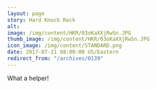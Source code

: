 ```yaml
---
layout: page
story: Hard Knock Rock
alt:
image: /img/content/HKR/03oKaXXjRwSn.JPG
thumb_image: /img/content/HKR/03oKaXXjRwSn.JPG
icon_image: /img/content/STANDARD.png
date: 2017-07-21 08:00:00 US/Eastern
redirect_from: "/archives/0139"
---
```

What a helper!
